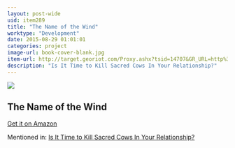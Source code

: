 ```yaml
---
layout: post-wide
uid: item289
title: "The Name of the Wind"
worktype: "Development"
date: 2015-08-29 01:01:01
categories: project
image-url: book-cover-blank.jpg
item-url: http://target.georiot.com/Proxy.ashx?tsid=14707&GR_URL=http%3A%2F%2Fwww.amazon.com%2FThe-Name-Wind-Kingkiller-Chronicle%2Fdp%2F0756404746%2F
description: "Is It Time to Kill Sacred Cows In Your Relationship?"
---
```

<a href="http://target.georiot.com/Proxy.ashx?tsid=14707&GR_URL=http%3A%2F%2Fwww.amazon.com%2FThe-Name-Wind-Kingkiller-Chronicle%2Fdp%2F0756404746%2F" target="blank"><img src="../../../../img/thumbs/book-cover-blank.jpg" class="prod-img"></a>
<h2>The Name of the Wind</h2>
<p><a href="http://target.georiot.com/Proxy.ashx?tsid=14707&GR_URL=http%3A%2F%2Fwww.amazon.com%2FThe-Name-Wind-Kingkiller-Chronicle%2Fdp%2F0756404746%2F" target="blank">Get it on Amazon</a><p>
<p>Mentioned in: <a href="http://fourhourworkweek.com/2015/05/20/google-x/" target="blank">Is It Time to Kill Sacred Cows In Your Relationship?</a></p>
